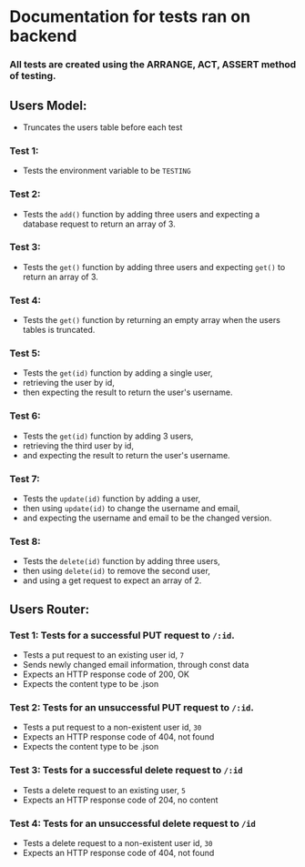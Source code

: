 # Documentation for tests ran on backend

### All tests are created using the ARRANGE, ACT, ASSERT method of testing.

## Users Model:

- Truncates the users table before each test
### Test 1: 
- Tests the environment variable to be `TESTING`
### Test 2: 
- Tests the `add()` function by adding three users and expecting a database request to return an array of 3.
### Test 3: 
- Tests the `get()` function by adding three users and expecting `get()` to return an array of 3.
### Test 4: 
- Tests the `get()` function by returning an empty array when the users tables is truncated.
### Test 5: 
- Tests the `get(id)` function by adding a single user,
- retrieving the user by id,
- then expecting the result to return the user's username.
### Test 6: 
- Tests the `get(id)` function by adding 3 users,
- retrieving the third user by id, 
- and expecting the result to return the user's username.
### Test 7: 
- Tests the `update(id)` function by adding a user, 
- then using `update(id)` to change the username and email, 
- and expecting the username and email to be the changed version.
### Test 8: 
- Tests the `delete(id)` function by adding three users, 
- then using `delete(id)` to remove the second user, 
- and using a get request to expect an array of 2.

## Users Router:
### Test 1: Tests for a successful PUT request to `/:id`. 
- Tests a put request to an existing user id, `7`
- Sends newly changed email information, through const data
- Expects an HTTP response code of 200, OK
- Expects the content type to be .json
### Test 2: Tests for an unsuccessful PUT request to `/:id`.
- Tests a put request to a non-existent user id, `30`
- Expects an HTTP response code of 404, not found
- Expects the content type to be .json
### Test 3: Tests for a successful delete request to `/:id`
- Tests a delete request to an existing user, `5`
- Expects an HTTP response code of 204, no content
### Test 4: Tests for an unsuccessful delete request to `/id`
- Tests a delete request to a non-existent user id, `30`
- Expects an HTTP response code of 404, not found


